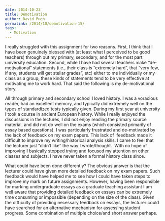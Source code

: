 ```yaml
---
date: 2014-10-23
title: Demotivation
author: David Pugh
permalink: /2014/10/demotivation-15/
tags:
  - Motivation
---
```

I really struggled with this assignment for two reasons. First, I think that I have been genuinely blessed with (at least what I perceived to be good teachers) through out my primary, secondary, and for the most part university education. Second, while I have had several teachers make &#8220;de-motivational&#8221; statements (i.e., their class is &#8220;extremely hard&#8221;, that &#8220;very few, if any, students will get stellar grades&#8221;, etc) either to me individually or my class as a group, these kinds of statements tend to be very effective at motivating me to work hard. That said the following is my de-motivational story.

All through primary and secondary school I loved history. I was a voracious reader, had an excellent memory, and typically did extremely well on the types of standardized tests typically given. During my first year at university I took a course in ancient European history. While I really enjoyed the discussions in the lectures, I did not enjoy reading the primary source material, and did not do well on the exams (which consisted primarily of essay based questions). I was particularly frustrated and de-motivated by the lack of feedback on my exam papers. This lack of  feedback made it difficult to improve my writing/historical analysis skills. I came to feel that the lecturer just &#8220;didn&#8217;t like&#8221; the way I wrote/thought.  With no hope of improving I basically stopped trying and focused my attention on other classes and subjects. I have never taken a formal history class since.

What could have been done differently? The obvious answer is that the lecturer could have given more detailed feedback on my exam papers. Such feedback would have helped me to see how I could have taken steps to improve my mark on future assignments. However, having been responsible for marking undergraduate essays as a graduate teaching assistant I am well aware that providing detailed feedback on essays can be extremely time consuming or impossible (depending on the size of the class). Given the difficulty of providing necessary feedback on essays, the lecturer could have searched for an alternative mechanism for assessing student progress. Some combination of multiple choice/and short answer perhaps.

&nbsp;

&nbsp;
